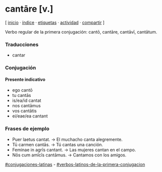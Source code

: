 # cantāre [v.]
[ [inicio](https://github.com/jucardus/jucardus.github.io/blob/main/index.md) · [índice](https://github.com/jucardus/jucardus.github.io/blob/main/indice.md) · [etiquetas](https://github.com/jucardus/jucardus.github.io/blob/main/etiquetas.md) · [actividad](https://github.com/jucardus/jucardus.github.io/blob/main/actividad.md) · [compartir](https://x.com/intent/tweet?text=cant%C4%81re+%5Bv.%5D+%E2%80%94+Conjugaciones+latinas%2C+Verbos+latinos+de+la+primera+conjugaci%C3%B3n%0A%0A%E2%86%92+https%3A%2F%2Fgithub.com%2Fjucardus%2Fjucardus.github.io%2Fblob%2Fmain%2Fc%2Fa%2Fn%2Fcantare-v.md%0A%0A%23conjugaciones_latinas_jucardus+-+%23verbos_latinos_de_la_primera_conjugacion_jucardus) ]

Verbo regular de la primera conjugación: cantō, cantāre, cantāvī, cantātum.

### Traducciones

* cantar

### Conjugación

####  Presente indicativo

* ego cantō
* tu cantās
* is/ea/id cantat
* nos cantāmus
* vos cantātis
* ei/eae/ea cantant

### Frases de ejemplo

* Puer laetus cantat. → El muchacho canta alegremente.
* Tū carmen cantās. → Tú cantas una canción.
* Feminae in agrīs cantant. → Las mujeres cantan en el campo.
* Nōs cum amīcīs cantāmus. → Cantamos con los amigos.

[#conjugaciones-latinas](https://github.com/jucardus/jucardus.github.io/blob/main/c/o/conjugaciones-latinas.md) - [#verbos-latinos-de-la-primera-conjugacion](https://github.com/jucardus/jucardus.github.io/blob/main/v/e/verbos-latinos-de-la-primera-conjugacion.md)